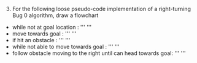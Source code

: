 3. For the following loose pseudo-code implementation of a right-turning Bug 0 algorithm, draw a flowchart
  * while not at goal location :
'''
'''
  * move towards goal :
'''
'''
  * if hit an obstacle :
'''
'''
  * while not able to move towards goal :
'''
'''
  * follow obstacle moving to the right until can head towards goal:
'''
'''
